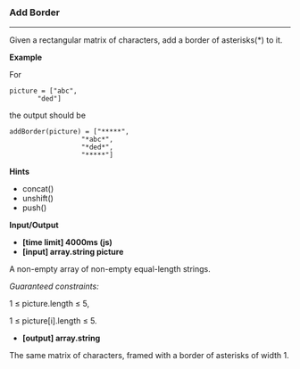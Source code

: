 ### Add Border

---

Given a rectangular matrix of characters, add a border of asterisks(\*) to it.

**Example**

For

    picture = ["abc",
           "ded"]

the output should be

    addBorder(picture) = ["*****",
                      "*abc*",
                      "*ded*",
                      "*****"]

**Hints**

- concat()
- unshift()
- push()

**Input/Output**

- **[time limit] 4000ms (js)**
- **[input] array.string picture**

A non-empty array of non-empty equal-length strings.

_Guaranteed constraints:_

1 ≤ picture.length ≤ 5,

1 ≤ picture[i].length ≤ 5.

- **[output] array.string**

The same matrix of characters, framed with a border of asterisks of width 1.
